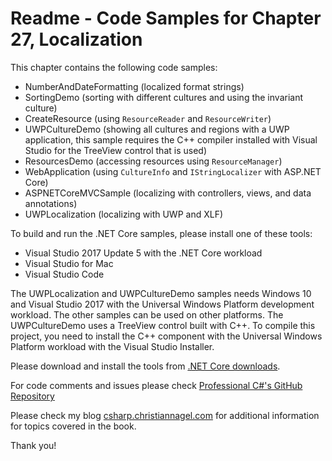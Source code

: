 # Readme - Code Samples for Chapter 27, Localization

This chapter contains the following code samples:

* NumberAndDateFormatting (localized format strings)
* SortingDemo (sorting with different cultures and using the invariant culture)
* CreateResource (using `ResourceReader` and `ResourceWriter`)
* UWPCultureDemo (showing all cultures and regions with a UWP application, this sample requires the C++ compiler installed with Visual Studio for the TreeView control that is used)
* ResourcesDemo (accessing resources using `ResourceManager`)
* WebApplication (using `CultureInfo` and `IStringLocalizer` with ASP.NET Core)
* ASPNETCoreMVCSample (localizing with controllers, views, and data annotations)
* UWPLocalization (localizing with UWP and XLF)

To build and run the .NET Core samples, please install one of these tools:

* Visual Studio 2017 Update 5 with the .NET Core workload
* Visual Studio for Mac
* Visual Studio Code

The UWPLocalization and UWPCultureDemo samples needs Windows 10 and Visual Studio 2017 with the Universal Windows Platform development workload. The other samples can be used on other platforms.
The UWPCultureDemo uses a TreeView control built with C++. To compile this project, you need to install the C++ component with the Universal Windows Platform workload with the Visual Studio Installer.

Please download and install the tools from [.NET Core downloads](https://www.microsoft.com/net/core).
 
For code comments and issues please check [Professional C#'s GitHub Repository](https://github.com/ProfessionalCSharp/ProfessionalCSharp7)

Please check my blog [csharp.christiannagel.com](https://csharp.christiannagel.com "csharp.christiannagel.com") for additional information for topics covered in the book.

Thank you!
